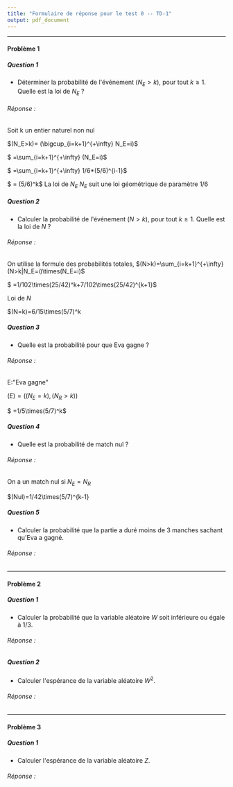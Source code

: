 ```yaml
---
title: "Formulaire de réponse pour le test 0 -- TD-1"
output: pdf_document
---
```


** **



#### Problème 1 



##### Question 1

* Déterminer la probabilité de l'événement $(N_E > k)$, pour tout $k \geq 1$. Quelle est la loi de $N_E$ ?

###### Réponse : 
Soit  k un entier naturel non  nul

$(N_E>k)= (\bigcup_{i=k+1}^{+\infty} N_E=i)$

$       =\sum_{i=k+1}^{+\infty} (N_E=i)$

$       =\sum_{i=k+1}^{+\infty} 1/6*(5/6)^{i-1}$

$       = (5/6)^k$
La loi de $N_E$
$N_E$ suit une loi géométrique de paramètre $1/6$

##### Question 2
* Calculer la probabilité de l'événement $(N > k)$, pour tout $k \geq 1$. Quelle est la loi de $N$ ?


###### Réponse :

On utilise la formule des probabilités totales,
$(N>k)=\sum_{i=k+1}^{+\infty} (N>k|N_E=i)\times(N_E=i)$

$     =1/102\times(25/42)^k+7/102\times(25/42)^{k+1}$

Loi de $N$

$(N=k)=6/15\times(5/7)^k

##### Question 3

* Quelle est la probabilité pour que Eva gagne ? 


###### Réponse : 
E:"Eva gagne"

$(E)=((N_E=k),(N_R>k))$

$   =1/5\times(5/7)^k$


##### Question 4

* Quelle est la probabilité de match nul ?


###### Réponse : 
On a un match nul si $N_E=N_R$

$(Nul)=1/42\times(5/7)^{k-1}

##### Question 5

* Calculer la probabilité que la partie a duré moins de 3 manches sachant qu'Eva a gagné.


###### Réponse : 


** **

#### Problème 2


  
##### Question 1

*  Calculer la probabilité que la variable aléatoire $W$ soit inférieure ou égale à $1/3$.  

###### Réponse : 

  
##### Question 2

*  Calculer l'espérance de la variable aléatoire $W^2$.  

###### Réponse : 

** **

#### Problème 3 


##### Question 1

*  Calculer l'espérance de la variable aléatoire $Z$.  

###### Réponse : 
